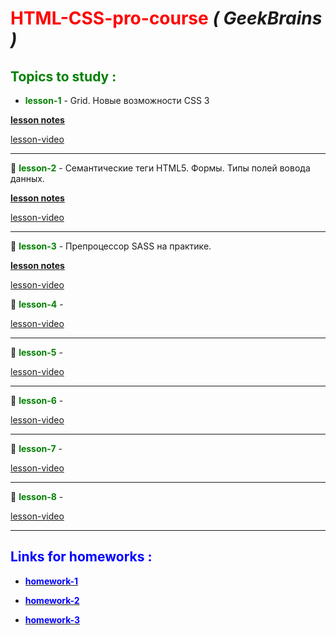 # <span style="color:red">HTML-CSS-pro-course</span> **_( GeekBrains )_**

## <span style="color:green">Topics to study :</span>

- <span style="color:green">**lesson-1** </span>- Grid. Новые возможности CSS 3

[**lesson notes**](https://artiom30.github.io/HTML-CSS--Pro-/lesson-1/lesson-notes/index.html)

[lesson-video](https://www.youtube.com/watch?v=5Ijqb1wLcvc)

---

📌 <span style="color:green">**lesson-2** </span>- Семантические теги HTML5. Формы. Типы полей вовода данных.

[**lesson notes**](https://artiom30.github.io/HTML-CSS--Pro-/lesson-2/lesson-notes/index.html)

[lesson-video](https://youtu.be/TBw6Ga1e92k)

---

📌 <span style="color:green">**lesson-3** </span>- Препроцессор SASS на практике.

[**lesson notes**](https://github.com/Artiom30/HTML-CSS--Pro-/tree/main/lesson-3/lesson-notes/sass)

[lesson-video](https://youtu.be/KARjHRoRe_4)

📌 <span style="color:green">**lesson-4** </span>-

[lesson-video](https://youtu.be/Q0H_DpzuPGE)

---

📌 <span style="color:green">**lesson-5** </span>-

[lesson-video](https://youtu.be/VDD-4CgY9B4)

---

📌 <span style="color:green">**lesson-6** </span>-

[lesson-video](https://youtu.be/CML0LNJMwE0)

---

📌 <span style="color:green">**lesson-7** </span>-

[lesson-video](https://youtu.be/BhAYL46P3PI)

---

📌 <span style="color:green">**lesson-8** </span>-

[lesson-video](https://youtu.be/kOLM2s20sZY)

---

## <span style="color:blue">Links for homeworks :</span>

- <span style="color:blue"> [<span style="color:blue">**homework-1**</span>](https://artiom30.github.io/HTML-CSS--Pro-/lesson-1/homework/index.html)</span>

- <span style="color:blue"> [<span style="color:blue">**homework-2**</span>](https://artiom30.github.io/HTML-CSS--Pro-/lesson-2/homework/index.html)</span>

- <span style="color:blue"> [<span style="color:blue">**homework-3**</span>]()</span>
